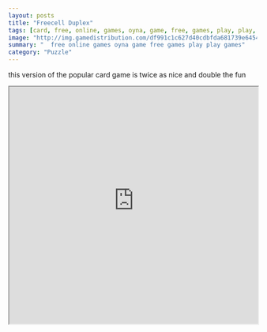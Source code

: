 ```yaml
---
layout: posts
title: "Freecell Duplex"
tags: [card, free, online, games, oyna, game, free, games, play, play, games]
image: "http://img.gamedistribution.com/df991c1c627d40cdbfda681739e64548.jpg"
summary: "  free online games oyna game free games play play games"
category: "Puzzle"
---
```


this version of the popular card game is twice as nice and double the fun

<iframe width="100%" height="480px;" src="http://flash.gamedistribution.com?game=df991c1c627d40cdbfda681739e64548"></iframe>
